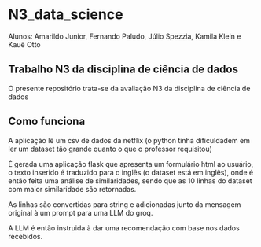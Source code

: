 # N3_data_science

Alunos: Amarildo Junior, Fernando Paludo, Júlio Spezzia, Kamila Klein e Kauê Otto

## Trabalho N3 da disciplina de ciência de dados

O presente repositório trata-se da avaliação N3 da disciplina de ciência de dados

## Como funciona

A aplicação lê um csv de dados da netflix (o python tinha dificuldadem em ler um dataset tão grande quanto o que o professor requisitou)

É gerada uma aplicação flask que apresenta um formulário html ao usuário, o texto inserido é traduzido para o inglês (o dataset está em inglês), onde é então feita uma análise de similaridades, sendo que as 10 linhas do dataset com maior similaridade são retornadas.

As linhas são convertidas para string e adicionadas junto da mensagem original à um prompt para uma LLM do groq.

A LLM é então instruida à dar uma recomendação com base nos dados recebidos.
